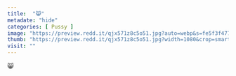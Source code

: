 ```yaml
---
title:  "😸"
metadate: "hide"
categories: [ Pussy ]
image: "https://preview.redd.it/qjx571z8c5o51.jpg?auto=webp&s=fe5f3f4770c036b9d5cec4cec97a0b627cee08f1"
thumb: "https://preview.redd.it/qjx571z8c5o51.jpg?width=1080&crop=smart&auto=webp&s=6f594664a78b9ab849452100a3d9556c58c28b70"
visit: ""
---
```

😸
